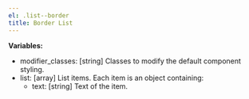 ```yaml
---
el: .list--border
title: Border List
---
```


__Variables:__
* modifier_classes: [string] Classes to modify the default component styling.
* list: [array] List items. Each item is an object containing:
  * text: [string] Text of the item.

